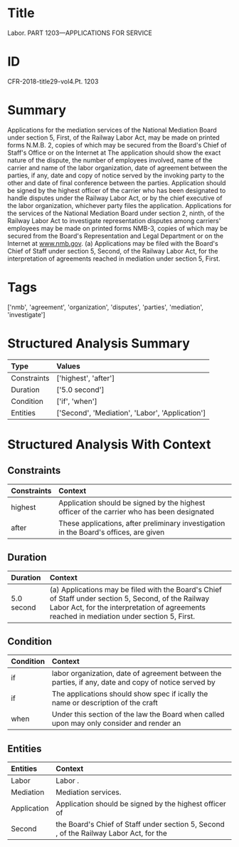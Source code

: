 # Title

 Labor. PART 1203—APPLICATIONS FOR SERVICE


# ID

 CFR-2018-title29-vol4.Pt. 1203


# Summary

Applications for the mediation services of the National Mediation Board under section 5, First, of the Railway Labor Act, may be made on printed forms N.M.B. 2, copies of which may be secured from the Board's Chief of Staff's Office or on the Internet at 
The application should show the exact nature of the dispute, the number of employees involved, name of the carrier and name of the labor organization, date of agreement between the parties, if any, date and copy of notice served by the invoking party to the other and date of final conference between the parties.
Application should be signed by the highest officer of the carrier who has been designated to handle disputes under the Railway Labor Act, or by the chief executive of the labor organization, whichever party files the application.
Applications for the services of the National Mediation Board under section 2, ninth, of the Railway Labor Act to investigate representation disputes among carriers' employees may be made on printed forms NMB-3, copies of which may be secured from the Board's Representation and Legal Department or on the Internet at www.nmb.gov.
(a) Applications may be filed with the Board's Chief of Staff under section 5, Second, of the Railway Labor Act, for the interpretation of agreements reached in mediation under section 5, First.


# Tags

['nmb', 'agreement', 'organization', 'disputes', 'parties', 'mediation', 'investigate']


# Structured Analysis Summary

| Type        | Values                                          |
|:------------|:------------------------------------------------|
| Constraints | ['highest', 'after']                            |
| Duration    | ['5.0 second']                                  |
| Condition   | ['if', 'when']                                  |
| Entities    | ['Second', 'Mediation', 'Labor', 'Application'] |


# Structured Analysis With Context

 


## Constraints

| Constraints   | Context                                                                                     |
|:--------------|:--------------------------------------------------------------------------------------------|
| highest       | Application should be signed by the  highest officer of the carrier who has been designated |
| after         | These applications,  after preliminary investigation in the Board's offices, are given      |


## Duration

| Duration   | Context                                                                                                                                                                                            |
|:-----------|:---------------------------------------------------------------------------------------------------------------------------------------------------------------------------------------------------|
| 5.0 second | (a) Applications may be filed with the Board's Chief of Staff under section 5, Second, of the Railway Labor Act, for the interpretation of agreements reached in mediation under section 5, First. |


## Condition

| Condition   | Context                                                                                              |
|:------------|:-----------------------------------------------------------------------------------------------------|
| if          | labor organization, date of agreement between the parties, if any, date and copy of notice served by |
| if          | The applications should show spec if ically the name or description of the craft                     |
| when        | Under this section of the law the Board  when called upon may only consider and render an            |


## Entities

| Entities    | Context                                                                                |
|:------------|:---------------------------------------------------------------------------------------|
| Labor       | Labor .                                                                                |
| Mediation   | Mediation  services.                                                                   |
| Application | Application should be signed by the highest officer of                                 |
| Second      | the Board's Chief of Staff under section 5, Second , of the Railway Labor Act, for the |


